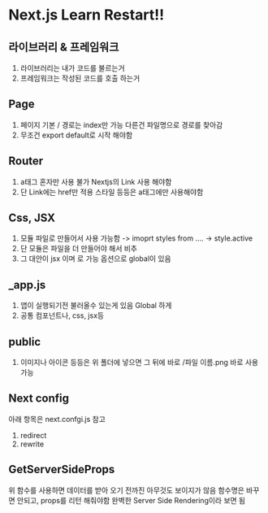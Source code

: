 # Next.js Learn Restart!!

## 라이브러리 & 프레임워크

1. 라이브러리는 내가 코드를 불르는거
2. 프레임워크는 작성된 코드를 호출 하는거

## Page

1. 페이지 기본 / 경로는 index만 가능 다른건 파일명으로 경로를 찾아감
2. 무조건 export default로 시작 해야함

## Router

1. a태그 혼자만 사용 불가 Nextjs의 Link 사용 해야함
2. 단 Link에는 href만 적용 스타일 등등은 a태그에만 사용해야함

## Css, JSX

1. 모듈 파일로 만들어서 사용 가능함 -> imoprt styles from .... -> style.active
2. 단 모듈은 파일을 더 만들어야 해서 비추
3. 그 대안이 jsx 이며 <script jsx>{``}</script>로 가능 옵션으로 global이 있음

## \_app.js

1. 앱이 실행되기전 불러올수 있는게 있음 Global 하게
2. 공통 컴포넌트나, css, jsx등

## public

1. 이미지나 아이콘 등등은 위 폴더에 넣으면 그 뒤에 바로 /파일 이름.png 바로 사용 가능

## Next config

아래 항목은 next.confgi.js 참고

1. redirect
2. rewrite

## GetServerSideProps

위 함수를 사용하면 데이터를 받아 오기 전까진 아무것도 보이지가 않음
함수명은 바꾸면 안되고, props를 리턴 해줘야함 완벽한 Server Side Rendering이라 보면 됨
